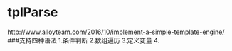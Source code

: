 # tplParse
http://www.alloyteam.com/2016/10/implement-a-simple-template-engine/
###支持四种语法
1.条件判断
2.数组遍历
3.定义变量
4.